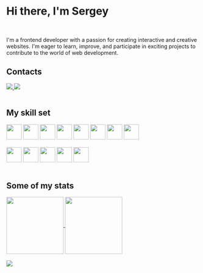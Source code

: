 <h1>Hi there, I'm Sergey</h1>
<br />

I'm a frontend developer with a passion for creating interactive and creative websites. I'm eager to learn, improve, and participate in exciting projects to contribute to the world of web development.

<h2>Contacts</h2>
<div>
  <a href="https://t.me/SergAsEnt" target="_blank" rel="noopener">
    <img src="https://img.shields.io/badge/-Telegram-090909?style=for-the-badge&logo=telegram&logoColor=27A0D9" />
  </a>
  <a href="mailto:sega12b@yandex.ru" target="_blank" rel="noopener">
    <img src="https://img.shields.io/badge/Email-D14836?style=for-the-badge&logo=maildotru&logoColor=white" />
  </a>
</div>

<br />

<h2>My skill set</h2>
<div>
  <img src="https://img.shields.io/badge/react-00a7d1?style=for-the-badge&logo=react&logoColor=fff" height="40" />
  <img src="https://img.shields.io/badge/javascript-%2320232a?style=for-the-badge&logo=javascript&logoColor=%23F7DF1E" height="40" />
  <img src="https://img.shields.io/badge/html5-D14836?style=for-the-badge&logo=html5&logoColor=fff" height="40" />
  <img src="https://img.shields.io/badge/css3-%231572B6?style=for-the-badge&logo=css3&logoColor=fff" height="40" />
  <img src="https://img.shields.io/badge/bem-555555?style=for-the-badge&logo=bem&logoColor=BBB" height="40" />
  <img src="https://img.shields.io/badge/git-D43702?style=for-the-badge&logo=git&logoColor=fff" height="40" />
  <img src="https://img.shields.io/badge/webpack-0A5E9E?style=for-the-badge&logo=webpack&logoColor=fff" height="40" />
  <img src="https://img.shields.io/badge/eslint-6358D4?style=for-the-badge&logo=eslint&logoColor=fff" height="40" />
</div>
<br />
<div>
  <img src="https://img.shields.io/badge/node.js-26e00?style=for-the-badge&logo=nodedotjs&logoColor=fff" height="40" />
  <img src="https://img.shields.io/badge/express-888?style=for-the-badge&logo=express&logoColor=fff" height="40" />
  <img src="https://img.shields.io/badge/mongodb-00bd52?style=for-the-badge&logo=mongodb&logoColor=fff" height="40" />
  <img src="https://img.shields.io/badge/nginx-009900?style=for-the-badge&logo=nginx&logoColor=fff" height="40" />
  <img src="https://img.shields.io/badge/bash-73878C?style=for-the-badge&logo=gnubash&logoColor=fff" height="40" />
</div>
<br />

<h2>Some of my stats</h2>

<a href="https://github.com/anuraghazra/github-readme-stats">
  <img height=150 align="center" src="https://github-readme-stats.vercel.app/api?username=sergasent&show_icons=true&theme=holi&hide_title=true" />
</a>
<a href="https://github.com/anuraghazra/convoychat">
  <img height="150" align="center" src="https://github-readme-stats.vercel.app/api/top-langs/?username=sergasent&layout=compact&theme=holi&langs_count=8" />
</a>
<br />
<br />
<div>
  <a href="https://www.codewars.com/users/sergasent">
    <img align="top" src="https://www.codewars.com/users/sergasent/badges/large" />
  </a>
</div>

<!--
**sergasent/sergasent** is a ✨ _special_ ✨ repository because its `README.md` (this file) appears on your GitHub profile.

Here are some ideas to get you started:

- 🌱 I’m currently learning ...
- 👯 I’m looking to collaborate on ...
- 🤔 I’m looking for help with ...
- 💬 Ask me about ...
- 📫 How to reach me: ...
- 😄 Pronouns: ...
- ⚡ Fun fact: ...
-->

